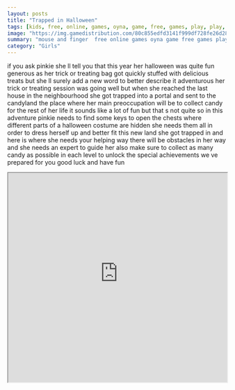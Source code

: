 ```yaml
---
layout: posts
title: "Trapped in Halloween"
tags: [kids, free, online, games, oyna, game, free, games, play, play, games]
image: "https://img.gamedistribution.com/80c855edfd3141f999df728fe26d28c1.jpg"
summary: "mouse and finger  free online games oyna game free games play play games"
category: "Girls"
---
```


if you ask pinkie she ll tell you that this year her halloween was quite fun generous as her trick or treating bag got quickly stuffed with delicious treats but she ll surely add a new word to better describe it adventurous her trick or treating session was going well but when she reached the last house in the neighbourhood she got trapped into a portal and sent to the candyland the place where her main preoccupation will be to collect candy for the rest of her life it sounds like a lot of fun but that s not quite so in this adventure pinkie needs to find some keys to open the chests where different parts of a halloween costume are hidden she needs them all in order to dress herself up and better fit this new land she got trapped in and here is where she needs your helping way there will be obstacles in her way and she needs an expert to guide her also make sure to collect as many candy as possible in each level to unlock the special achievements we ve prepared for you good luck and have fun

<iframe width="100%" height="480px;" src="https://html5.gamedistribution.com/80c855edfd3141f999df728fe26d28c1/"></iframe>